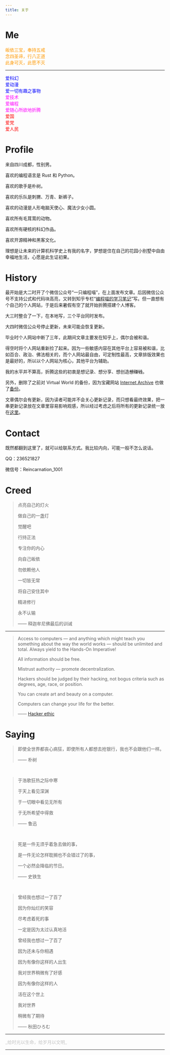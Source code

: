 ```yaml
---
title: 关于
---
```


# Me

<font color="#FF9800">
皈依三宝，奉持五戒<br>
念四圣谛，行八正道<br>
此身可灭，此愿不灭<br>
</font>

---

<font color="#0000FF">
爱科幻<br>
爱动漫<br>
爱一切有趣之事物<br>
</font>

<font color="#FF00FF">
爱技术<br>
爱编程<br>
爱随心所欲地折腾<br>
</font>

<font color="#FF0000">
爱国<br>
爱党<br>
爱人民<br>
</font>

# Profile

来自四川成都，性别男。

喜欢的编程语言是 Rust 和 Python。

喜欢的歌手是朴树。

喜欢的乐队是刺猬、万青、新裤子。

喜欢的动漫是人形电脑天使心、魔法少女小圆。

喜欢所有毛茸茸的动物。

喜欢所有硬核的科幻作品。

喜欢开源精神和黑客文化。

理想是让未来的计算机科学史上有我的名字，梦想是住在自己的花园小别墅中自由幸福地生活，心愿是此生证初果。

# History

最开始是大二时开了个微信公众号“一只编程喵”，在上面发布文章。后因微信公众号不支持公式和代码块高亮，又转到知乎专栏“[编程喵的学习笔记](https://zhuanlan.zhihu.com/codecat)”写。但一直想有个自己的个人网站，于是后来暑假有空了就开始折腾搭建个人博客。

大三时整合了一下，在本地写，三个平台同时发布。

大四时微信公众号停止更新，未来可能会恢复更新。

毕业时个人网站中断了三年，此期间文章主要发在知乎上，偶尔会被和谐。

得空时将个人网站重新捡了起来。因为一些敏感内容在其他平台上容易被和谐，比如百合、政治、佛法相关的，而个人网站最自由，可定制性最高，文章排版效果也是最好的，所以以个人网站为核心，其他平台为辅助。

我的水平并不算高，折腾这些的初衷是想记录、想分享、想创造~~想赚钱~~。

另外，删除了之前对 Virtual World 的备份，因为宝藏网站 [Internet Archive](https://archive.org/) 也做了[备份](https://web.archive.org/web/20211020163321/http://swarmagents.cn.13442.m8849.cn/vm/index.htm)。

文章偶尔会有更新，因为读者可能并不会关心更新记录，而只想看最终效果，把一串更新记录放在文章里容易影响观感，所以经过考虑之后将所有的更新记录统一放在[这里](changelog)。

# Contact

既然都翻到这里了，就可以给联系方式。我比较内向，可能一般不怎么说话。

QQ：236521827

微信号：Reincarnation_1001

# Creed

> 点亮自己的灯火
>
> 做自己的一盏灯
>
> 觉醒吧
>
> 行持正法
>
> 专注你的内心
>
> 向自己皈依
>
> 勿依赖他人
>
> 一切皆无常
>
> 将自己安住其中
>
> 精进修行
>
> 永不认输
>
> —— 释迦牟尼佛最后的训诫

---

> Access to computers — and anything which might teach you something about the way the world works — should be unlimited and total. Always yield to the Hands-On Imperative!
>
> All information should be free.
>
> Mistrust authority — promote decentralization.
>
> Hackers should be judged by their hacking, not bogus criteria such as degrees, age, race, or position.
>
> You can create art and beauty on a computer.
>
> Computers can change your life for the better.
>
> —— [Hacker ethic](https://en.wikipedia.org/wiki/Hacker_ethic)

# Saying

> 即使全世界都丧心病狂，即使所有人都想去抢银行，我也不会跟他们一样。
>
> —— 朴树

<br>

> 于浩歌狂热之际中寒
>
> 于天上看见深渊
>
> 于一切眼中看见无所有
>
> 于无所希望中得救
>
> —— 鲁迅

<br>

> 死是一件无须乎着急去做的事，
>
> 是一件无论怎样耽搁也不会错过了的事，
>
> 一个必然会降临的节日。
>
> —— 史铁生

<br>

> 曾经我也想过一了百了
>
> 因为你灿烂的笑容
>
> 尽考虑着死的事
>
> 一定是因为太过认真地活
>
> 曾经我也想过一了百了
>
> 因为还未与你相遇
>
> 因为有像你这样的人出生
>
> 我对世界稍微有了好感
>
> 因为有像你这样的人
>
> 活在这个世上
>
> 我对世界
>
> 稍微有了期待
>
> —— 秋田ひろむ

---

<font color="#C3C3C3">
_给时光以生命，给岁月以文明_
</font>

---
